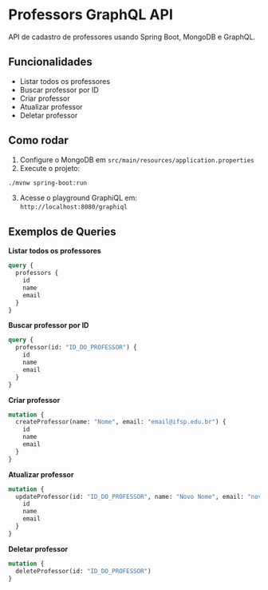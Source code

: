 # Professors GraphQL API

API de cadastro de professores usando Spring Boot, MongoDB e GraphQL.

## Funcionalidades

- Listar todos os professores
- Buscar professor por ID
- Criar professor
- Atualizar professor
- Deletar professor

## Como rodar

1. Configure o MongoDB em `src/main/resources/application.properties`
2. Execute o projeto:

```bash
./mvnw spring-boot:run
```

3. Acesse o playground GraphiQL em:  
`http://localhost:8080/graphiql`

## Exemplos de Queries

**Listar todos os professores**
```graphql
query {
  professors {
    id
    name
    email
  }
}
```

**Buscar professor por ID**
```graphql
query {
  professor(id: "ID_DO_PROFESSOR") {
    id
    name
    email
  }
}
```

**Criar professor**
```graphql
mutation {
  createProfessor(name: "Nome", email: "email@ifsp.edu.br") {
    id
    name
    email
  }
}
```

**Atualizar professor**
```graphql
mutation {
  updateProfessor(id: "ID_DO_PROFESSOR", name: "Novo Nome", email: "novo@ifsp.edu.br") {
    id
    name
    email
  }
}
```

**Deletar professor**
```graphql
mutation {
  deleteProfessor(id: "ID_DO_PROFESSOR")
}
```
